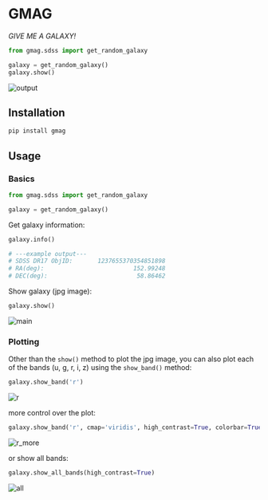 # GMAG

_GIVE ME A GALAXY!_

```python
from gmag.sdss import get_random_galaxy

galaxy = get_random_galaxy()
galaxy.show()
```

![output](https://user-images.githubusercontent.com/48139961/203444526-e9b367b4-2d9a-45e4-8147-4e50ac384e9c.png)

## Installation

```bash
pip install gmag
```

## Usage

### Basics

```python
from gmag.sdss import get_random_galaxy

galaxy = get_random_galaxy()
```

Get galaxy information:

```python
galaxy.info()

# ---example output---
# SDSS DR17 ObjID:       1237655370354851898
# RA(deg):                         152.99248
# DEC(deg):                         58.86462
```

Show galaxy (jpg image):

```python
galaxy.show()
```

![main](https://user-images.githubusercontent.com/48139961/203444598-947ec45f-7e43-4a45-9ca0-a6e99e1770b2.png)

### Plotting

Other than the `show()` method to plot the jpg image, 
you can also plot each of the bands (u, g, r, i, z) using the `show_band()` method:

```python
galaxy.show_band('r')
```

![r](https://user-images.githubusercontent.com/48139961/203445080-1bc738aa-bd44-46ae-bca6-64211e53201e.png)

more control over the plot:

```python
galaxy.show_band('r', cmap='viridis', high_contrast=True, colorbar=True)
```

![r_more](https://user-images.githubusercontent.com/48139961/203445176-5219608e-1a99-4e92-8ffb-23959460f94d.png)

or show all bands:

```python
galaxy.show_all_bands(high_contrast=True)
```

![all](https://user-images.githubusercontent.com/48139961/203445308-a2ad538c-847a-4dbd-9b28-70f8c13d4187.png)
